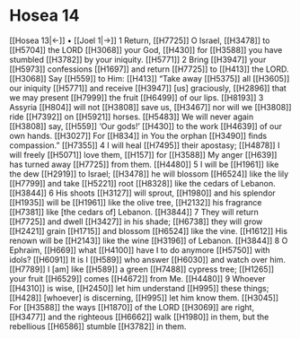 # Hosea 14
[[Hosea 13|←]] • [[Joel 1|→]]
1 Return, [[H7725]] O Israel, [[H3478]] to [[H5704]] the LORD [[H3068]] your God, [[H430]] for [[H3588]] you have stumbled [[H3782]] by your iniquity. [[H5771]] 
2 Bring [[H3947]] your [[H5973]] confessions [[H1697]] and return [[H7725]] to [[H413]] the LORD. [[H3068]] Say [[H559]] to Him: [[H413]] “Take away [[H5375]] all [[H3605]] our iniquity [[H5771]] and receive [[H3947]] [us] graciously, [[H2896]] that we may present [[H7999]] the fruit [[H6499]] of our lips. [[H8193]] 
3 Assyria [[H804]] will not [[H3808]] save us, [[H3467]] nor will we [[H3808]] ride [[H7392]] on [[H5921]] horses. [[H5483]] We will never again [[H3808]] say, [[H559]] ‘Our gods!’ [[H430]] to the work [[H4639]] of our own hands. [[H3027]] For [[H834]] in You  the orphan [[H3490]] finds compassion.” [[H7355]] 
4 I will heal [[H7495]] their apostasy; [[H4878]] I will freely [[H5071]] love them, [[H157]] for [[H3588]] My anger [[H639]] has turned away [[H7725]] from them. [[H4480]] 
5 I will be [[H1961]] like the dew [[H2919]] to Israel; [[H3478]] he will blossom [[H6524]] like the lily [[H7799]] and take [[H5221]] root [[H8328]] like the cedars of Lebanon. [[H3844]] 
6 His shoots [[H3127]] will sprout, [[H1980]] and his splendor [[H1935]] will be [[H1961]] like the olive tree, [[H2132]] his fragrance [[H7381]] like [the cedars of] Lebanon. [[H3844]] 
7 They will return [[H7725]] and dwell [[H3427]] in his shade; [[H6738]] they will grow [[H2421]] grain [[H1715]] and blossom [[H6524]] like the vine. [[H1612]] His renown will be [[H2143]] like the wine [[H3196]] of Lebanon. [[H3844]] 
8 O Ephraim, [[H669]] what [[H4100]] have I to do  anymore [[H5750]] with idols? [[H6091]] It is I [[H589]] who answer [[H6030]] and watch over him. [[H7789]] I [am] like [[H589]] a green [[H7488]] cypress tree; [[H1265]] your fruit [[H6529]] comes [[H4672]] from Me. [[H4480]] 
9 Whoever [[H4310]] is wise, [[H2450]] let him understand [[H995]] these things; [[H428]] [whoever] is discerning, [[H995]] let him know them. [[H3045]] For [[H3588]] the ways [[H1870]] of the LORD [[H3069]] are right, [[H3477]] and the righteous [[H6662]] walk [[H1980]] in them,  but the rebellious [[H6586]] stumble [[H3782]] in them.  
